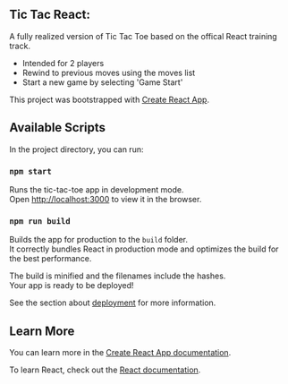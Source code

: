 ## Tic Tac React:
A fully realized version of Tic Tac Toe based on the offical React training track. 

- Intended for 2 players
- Rewind to previous moves using the moves list
- Start a new game by selecting 'Game Start'

This project was bootstrapped with [Create React App](https://github.com/facebook/create-react-app).

## Available Scripts

In the project directory, you can run:

### `npm start`

Runs the tic-tac-toe app in development mode.<br>
Open [http://localhost:3000](http://localhost:3000) to view it in the browser.

### `npm run build`
Builds the app for production to the `build` folder.<br>
It correctly bundles React in production mode and optimizes the build for the best performance.

The build is minified and the filenames include the hashes.<br>
Your app is ready to be deployed!

See the section about [deployment](https://facebook.github.io/create-react-app/docs/deployment) for more information.

## Learn More

You can learn more in the [Create React App documentation](https://facebook.github.io/create-react-app/docs/getting-started).

To learn React, check out the [React documentation](https://reactjs.org/).
